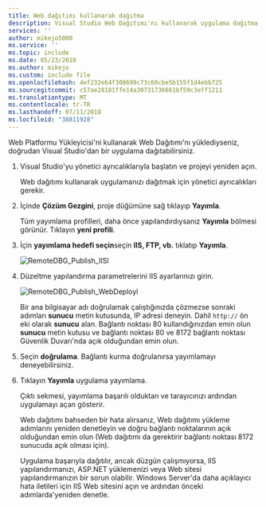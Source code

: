 ```yaml
---
title: Web dağıtımı kullanarak dağıtma
description: Visual Studio Web Dağıtımı'nı kullanarak uygulama dağıtma
services: ''
author: mikejo5000
ms.service: ''
ms.topic: include
ms.date: 05/23/2018
ms.author: mikejo
ms.custom: include file
ms.openlocfilehash: 4ef232e64f308699c73c60cbe5b155f1d4ebb725
ms.sourcegitcommit: c57ae28181ffe14a30731736661bf59c3eff1211
ms.translationtype: MT
ms.contentlocale: tr-TR
ms.lasthandoff: 07/11/2018
ms.locfileid: "38811928"
---
```

Web Platformu Yükleyicisi'ni kullanarak Web Dağıtımı'nı yüklediyseniz, doğrudan Visual Studio'dan bir uygulama dağıtabilirsiniz.

1. Visual Studio'yu yönetici ayrıcalıklarıyla başlatın ve projeyi yeniden açın.

    Web dağıtımı kullanarak uygulamanızı dağıtmak için yönetici ayrıcalıkları gerekir.

1. İçinde **Çözüm Gezgini**, proje düğümüne sağ tıklayıp **Yayımla**.

    Tüm yayımlama profilleri, daha önce yapılandırdıysanız **Yayımla** bölmesi görünür. Tıklayın **yeni profili**.

1. İçin **yayımlama hedefi seçin**seçin **IIS, FTP, vb.** tıklatıp **Yayımla**.

    ![RemoteDBG_Publish_IISl](../../debugger/media/remotedbg_iis_profile.png "RemoteDBG_Publish_IIS")

1. Düzeltme yapılandırma parametrelerini IIS ayarlarınızı girin.

    ![RemoteDBG_Publish_WebDeployl](../../debugger/media/remotedbg_iis_webdeploy_config.png "RemoteDBG_Publish_WebDeploy")

    Bir ana bilgisayar adı doğrulamak çalıştığınızda çözmezse sonraki adımları **sunucu** metin kutusunda, IP adresi deneyin. Dahil `http://` ön eki olarak **sunucu** alan.  Bağlantı noktası 80 kullandığınızdan emin olun **sunucu** metin kutusu ve bağlantı noktası 80 ve 8172 bağlantı noktası Güvenlik Duvarı'nda açık olduğundan emin olun.

1. Seçin **doğrulama**. Bağlantı kurma doğrulanırsa yayımlamayı deneyebilirsiniz.

1. Tıklayın **Yayımla** uygulama yayımlama.

    Çıktı sekmesi, yayımlama başarılı olduktan ve tarayıcınızı ardından uygulamayı açan gösterir.

    Web dağıtımı bahseden bir hata alırsanız, Web dağıtımı yükleme adımlarını yeniden denetleyin ve doğru bağlantı noktalarının açık olduğundan emin olun (Web dağıtımı da gerektirir bağlantı noktası 8172 sunucuda açık olması için).

    Uygulama başarıyla dağıtılır, ancak düzgün çalışmıyorsa, IIS yapılandırmanızı, ASP.NET yüklemenizi veya Web sitesi yapılandırmanızın bir sorun olabilir. Windows Server'da daha açıklayıcı hata iletileri için IIS Web sitesini açın ve ardından önceki adımlarda'yeniden denetle.
